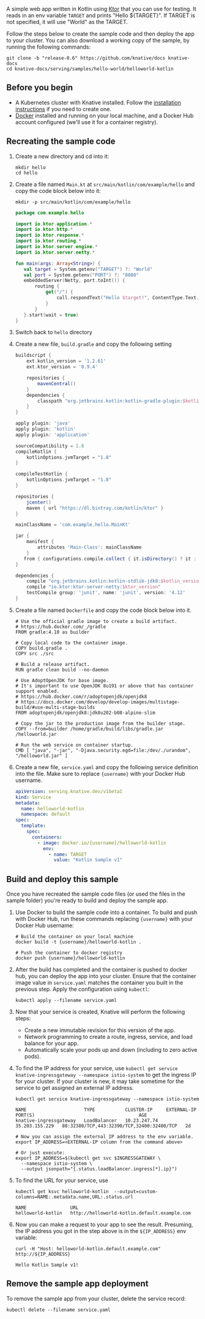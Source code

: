 A simple web app written in Kotlin using [Ktor](https://ktor.io/) that you can
use for testing. It reads in an env variable `TARGET` and prints "Hello
\${TARGET}". If TARGET is not specified, it will use "World" as the TARGET.

Follow the steps below to create the sample code and then deploy the app to your
cluster. You can also download a working copy of the sample, by running the
following commands:

```shell
git clone -b "release-0.6" https://github.com/knative/docs knative-docs
cd knative-docs/serving/samples/hello-world/helloworld-kotlin
```

## Before you begin

- A Kubernetes cluster with Knative installed. Follow the
  [installation instructions](../../../../install/README.md) if you need to
  create one.
- [Docker](https://www.docker.com) installed and running on your local machine,
  and a Docker Hub account configured (we'll use it for a container registry).

## Recreating the sample code

1. Create a new directory and cd into it:

   ```shell
   mkdir hello
   cd hello
   ```

2. Create a file named `Main.kt` at `src/main/kotlin/com/example/hello` and copy
   the code block below into it:

   ```shell
   mkdir -p src/main/kotlin/com/example/hello
   ```

   ```kotlin
   package com.example.hello

   import io.ktor.application.*
   import io.ktor.http.*
   import io.ktor.response.*
   import io.ktor.routing.*
   import io.ktor.server.engine.*
   import io.ktor.server.netty.*

   fun main(args: Array<String>) {
      val target = System.getenv("TARGET") ?: "World"
      val port = System.getenv("PORT") ?: "8080"
      embeddedServer(Netty, port.toInt()) {
          routing {
              get("/") {
                  call.respondText("Hello $target!", ContentType.Text.Html)
              }
          }
      }.start(wait = true)
   }
   ```

3. Switch back to `hello` directory

4. Create a new file, `build.gradle` and copy the following setting

   ```groovy
   buildscript {
       ext.kotlin_version = '1.2.61'
       ext.ktor_version = '0.9.4'

       repositories {
           mavenCentral()
       }
       dependencies {
           classpath "org.jetbrains.kotlin:kotlin-gradle-plugin:$kotlin_version"
       }
   }

   apply plugin: 'java'
   apply plugin: 'kotlin'
   apply plugin: 'application'

   sourceCompatibility = 1.8
   compileKotlin {
       kotlinOptions.jvmTarget = "1.8"
   }

   compileTestKotlin {
       kotlinOptions.jvmTarget = "1.8"
   }

   repositories {
       jcenter()
       maven { url "https://dl.bintray.com/kotlin/ktor" }
   }

   mainClassName = 'com.example.hello.MainKt'

   jar {
       manifest {
           attributes 'Main-Class': mainClassName
       }
      from { configurations.compile.collect { it.isDirectory() ? it : zipTree(it) } }
   }

   dependencies {
       compile "org.jetbrains.kotlin:kotlin-stdlib-jdk8:$kotlin_version"
       compile "io.ktor:ktor-server-netty:$ktor_version"
       testCompile group: 'junit', name: 'junit', version: '4.12'
   }
   ```

5. Create a file named `Dockerfile` and copy the code block below into it.

   ```docker
   # Use the official gradle image to create a build artifact.
   # https://hub.docker.com/_/gradle
   FROM gradle:4.10 as builder

   # Copy local code to the container image.
   COPY build.gradle .
   COPY src ./src

   # Build a release artifact.
   RUN gradle clean build --no-daemon

   # Use AdoptOpenJDK for base image.
   # It's important to use OpenJDK 8u191 or above that has container support enabled.
   # https://hub.docker.com/r/adoptopenjdk/openjdk8
   # https://docs.docker.com/develop/develop-images/multistage-build/#use-multi-stage-builds
   FROM adoptopenjdk/openjdk8:jdk8u202-b08-alpine-slim

   # Copy the jar to the production image from the builder stage.
   COPY --from=builder /home/gradle/build/libs/gradle.jar /helloworld.jar

   # Run the web service on container startup.
   CMD [ "java", "-jar", "-Djava.security.egd=file:/dev/./urandom", "/helloworld.jar" ]
   ```

6. Create a new file, `service.yaml` and copy the following service definition
   into the file. Make sure to replace `{username}` with your Docker Hub
   username.

   ```yaml
   apiVersion: serving.knative.dev/v1beta1
   kind: Service
   metadata:
     name: helloworld-kotlin
     namespace: default
   spec:
     template:
       spec:
         containers:
           - image: docker.io/{username}/helloworld-kotlin
             env:
               - name: TARGET
                 value: "Kotlin Sample v1"
   ```

## Build and deploy this sample

Once you have recreated the sample code files (or used the files in the sample
folder) you're ready to build and deploy the sample app.

1. Use Docker to build the sample code into a container. To build and push with
   Docker Hub, run these commands replacing `{username}` with your Docker Hub
   username:

   ```shell
   # Build the container on your local machine
   docker build -t {username}/helloworld-kotlin .

   # Push the container to docker registry
   docker push {username}/helloworld-kotlin
   ```

1. After the build has completed and the container is pushed to docker hub, you
   can deploy the app into your cluster. Ensure that the container image value
   in `service.yaml` matches the container you built in the previous step. Apply
   the configuration using `kubectl`:

   ```shell
   kubectl apply --filename service.yaml
   ```

1. Now that your service is created, Knative will perform the following steps:

   - Create a new immutable revision for this version of the app.
   - Network programming to create a route, ingress, service, and load balance
     for your app.
   - Automatically scale your pods up and down (including to zero active pods).

1. To find the IP address for your service, use
   `kubectl get service knative-ingressgateway --namespace istio-system` to get
   the ingress IP for your cluster. If your cluster is new, it may take sometime
   for the service to get assigned an external IP address.

   ```shell
   kubectl get service knative-ingressgateway --namespace istio-system

   NAME                     TYPE           CLUSTER-IP     EXTERNAL-IP      PORT(S)                                      AGE
   knative-ingressgateway   LoadBalancer   10.23.247.74   35.203.155.229   80:32380/TCP,443:32390/TCP,32400:32400/TCP   2d

   # Now you can assign the external IP address to the env variable.
   export IP_ADDRESS=<EXTERNAL-IP column from the command above>

   # Or just execute:
   export IP_ADDRESS=$(kubectl get svc $INGRESSGATEWAY \
     --namespace istio-system \
     --output jsonpath="{.status.loadBalancer.ingress[*].ip}")
   ```

1. To find the URL for your service, use

   ```shell
   kubectl get ksvc helloworld-kotlin  --output=custom-columns=NAME:.metadata.name,URL:.status.url

   NAME                URL
   helloworld-kotlin   http://helloworld-kotlin.default.example.com
   ```

1. Now you can make a request to your app to see the result. Presuming, the IP
   address you got in the step above is in the `${IP_ADDRESS}` env variable:

   ```shell
   curl -H "Host: helloworld-kotlin.default.example.com" http://${IP_ADDRESS}
   ```

   ```terminal
   Hello Kotlin Sample v1!
   ```

## Remove the sample app deployment

To remove the sample app from your cluster, delete the service record:

```shell
kubectl delete --filename service.yaml
```
